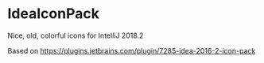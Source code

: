 # IdeaIconPack
Nice, old, colorful icons for IntelliJ 2018.2

Based on https://plugins.jetbrains.com/plugin/7285-idea-2016-2-icon-pack
